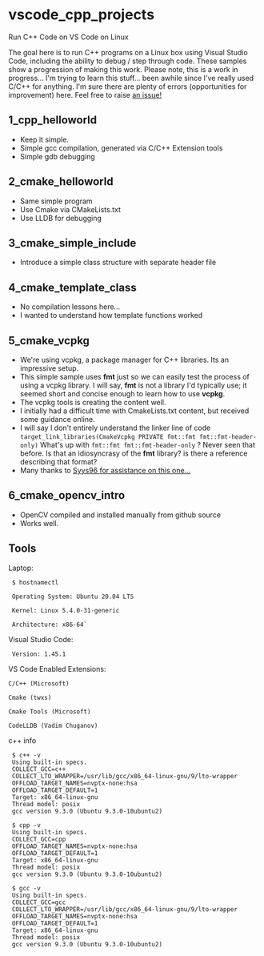 # vscode_cpp_projects
Run C++ Code on VS Code on Linux

The goal here is to run C++ programs on a Linux box using Visual Studio Code, including the ability to debug / step through code.  These samples show a progression of making this work.    Please note, this is a work in progress... I'm trying to learn this stuff... been awhile since I've really used C/C++ for anything.  I'm sure there are plenty of errors (opportunities for improvement) here.  Feel free to raise [an issue!](https://github.com/zipzit/vscode_cpp_projects/issues)


## 1_cpp_helloworld
 - Keep it simple. 
 - Simple gcc compilation, generated via C/C++ Extension tools
 - Simple gdb debugging
 
## 2_cmake_helloworld
 - Same simple program
 - Use Cmake via CMakeLists.txt
 - Use LLDB for debugging
 
## 3_cmake_simple_include
 - Introduce a simple class structure with separate header file
 
## 4_cmake_template_class
 - No compilation lessons here...
 - I wanted to understand how template functions worked
 
## 5_cmake_vcpkg
 - We're using vcpkg, a package manager for C++ libraries.  Its an impressive setup.
 - This simple sample uses **fmt** just so we can easily test the process of using a vcpkg library.  I will say, **fmt** is not a library I'd typically use;  it seemed short and concise enough to learn how to use **vcpkg**.
 - The vcpkg tools is creating the content well.
 - I initially had a difficult time with CmakeLists.txt content, but received some guidance online.  
 - I will say I don't entirely understand the linker line of code `target_link_libraries(CmakeVcpkg PRIVATE fmt::fmt fmt::fmt-header-only)`   What's up with `fmt::fmt fmt::fmt-header-only` ?  Never seen that before.  Is that an idiosyncrasy of the **fmt** library? is there a reference describing that format?
 - Many thanks to [Syys96 for assistance on this one... ](https://github.com/microsoft/vcpkg/issues/11354#issuecomment-633248199)
 
## 6_cmake_opencv_intro
 - OpenCV compiled and installed manually from github source
 - Works well.  
 
 ## Tools

Laptop:

     $ hostnamectl 
     
     Operating System: Ubuntu 20.04 LTS
     
     Kernel: Linux 5.4.0-31-generic
     
     Architecture: x86-64`
     
Visual Studio Code: 

     Version: 1.45.1
     
VS Code Enabled Extensions:

    C/C++ (Microsoft)
    
    Cmake (twxs)
    
    Cmake Tools (Microsoft)
    
    CodeLLDB (Vadim Chuganov)

c++ info

     $ c++ -v
     Using built-in specs.
     COLLECT_GCC=c++
     COLLECT_LTO_WRAPPER=/usr/lib/gcc/x86_64-linux-gnu/9/lto-wrapper
     OFFLOAD_TARGET_NAMES=nvptx-none:hsa
     OFFLOAD_TARGET_DEFAULT=1
     Target: x86_64-linux-gnu
     Thread model: posix
     gcc version 9.3.0 (Ubuntu 9.3.0-10ubuntu2) 
     
     $ cpp -v
     Using built-in specs.
     COLLECT_GCC=cpp
     OFFLOAD_TARGET_NAMES=nvptx-none:hsa
     OFFLOAD_TARGET_DEFAULT=1
     Target: x86_64-linux-gnu
     Thread model: posix
     gcc version 9.3.0 (Ubuntu 9.3.0-10ubuntu2)

     $ gcc -v
     Using built-in specs.
     COLLECT_GCC=gcc
     COLLECT_LTO_WRAPPER=/usr/lib/gcc/x86_64-linux-gnu/9/lto-wrapper
     OFFLOAD_TARGET_NAMES=nvptx-none:hsa
     OFFLOAD_TARGET_DEFAULT=1
     Target: x86_64-linux-gnu
     Thread model: posix
     gcc version 9.3.0 (Ubuntu 9.3.0-10ubuntu2) 



